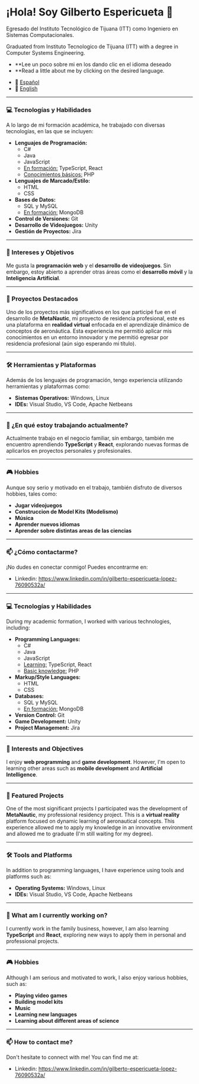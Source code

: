 
  <h1>¡Hola! Soy Gilberto Espericueta 👋</h1>
  <p>Egresado del Instituto Tecnológico de Tijuana (ITT) como Ingeniero en Sistemas Computacionales.</p>
  <p>Graduated from Instituto Tecnologico de Tijuana (ITT) with a degree in Computer Systems Engineering.</p>

* **Lee un poco sobre mi en los dando clic en el idioma deseado
* **Read a little about me by clicking on the desired language.

- 📓 [Español](#inicio)
- 📓 [English](#start)

---

### <a id="inicio" /> 💻 Tecnologías y Habilidades

A lo largo de mi formación académica, he trabajado con diversas tecnologías, en las que se incluyen:

* **Lenguajes de Programación:**
    * C#
    * Java
    * JavaScript
    * <ins>En formación:</ins> TypeScript, React
    * <ins>Conocimientos básicos:</ins> PHP
* **Lenguajes de Marcado/Estilo:**
    * HTML
    * CSS
* **Bases de Datos:**  
    * SQL y MySQL
    * <ins>En formación:</ins> MongoDB
* **Control de Versiones:** Git
* **Desarrollo de Videojuegos:** Unity
* **Gestión de Proyectos:** Jira

---

### 🌱 Intereses y Objetivos

Me gusta la **programación web** y el **desarrollo de videojuegos**. Sin embargo, estoy abierto a aprender otras áreas como el **desarrollo móvil** y la **Inteligencia Artificial**.

---

### 🚀 Proyectos Destacados

Uno de los proyectos más significativos en los que participé fue en el desarrollo de **MetaNautic**, mi proyecto de residencia profesional, este es una plataforma en **realidad virtual** enfocada en el aprendizaje dinámico de conceptos de aeronáutica. Esta experiencia me permitió aplicar mis conocimientos en un entorno innovador y me permitió egresar por residencia profesional (aún sigo esperando mi título).

---

### 🛠️ Herramientas y Plataformas

Además de los lenguajes de programación, tengo experiencia utilizando herramientas y plataformas como:

* **Sistemas Operativos:** Windows, Linux
* **IDEs:** Visual Studio, VS Code, Apache Netbeans

---

### 💼 ¿En qué estoy trabajando actualmente?

Actualmente trabajo en el negocio familiar, sin embargo, también me encuentro aprendiendo **TypeScript** y **React**, explorando nuevas formas de aplicarlos en proyectos personales y profesionales.

---

### 🎮 Hobbies

Aunque soy serio y motivado en el trabajo, también disfruto de diversos hobbies, tales como:
* **Jugar videojuegos**
* **Construccion de Model Kits (Modelismo)**
* **Música**
* **Aprender nuevos idiomas**
* **Aprender sobre distintas areas de las ciencias**

---

### 📫 ¿Cómo contactarme?

¡No dudes en conectar conmigo! Puedes encontrarme en:

* Linkedin: https://www.linkedin.com/in/gilberto-espericueta-lopez-76090532a/
  
---

### <a id="start" /> 💻 Tecnologías y Habilidades

During my academic formation, I worked with various technologies, including:

* **Programming Languages:**
    * C#
    * Java
    * JavaScript
    * <ins>Learning:</ins> TypeScript, React
    * <ins>Basic knowledge:</ins> PHP
* **Markup/Style Languages:**
    * HTML
    * CSS
* **Databases:**  
    * SQL y MySQL
    * <ins>En formación:</ins> MongoDB
* **Version Control:** Git
* **Game Development:** Unity
* **Project Management:** Jira

---

### 🌱 Interests and Objectives

I enjoy **web programming** and **game development**. However, I'm open to learning other areas such as **mobile development** and **Artificial Intelligence**.

---

### 🚀 Featured Projects

One of the most significant projects I participated was the development of **MetaNautic**, my professional residency project. This is a **virtual reality** platform focused on dynamic learning of aeronautical concepts. This experience allowed me to apply my knowledge in an innovative environment and allowed me to graduate (I'm still waiting for my degree).

---

### 🛠️ Tools and Platforms

In addition to programming languages, I have experience using tools and platforms such as:

* **Operating Systems:** Windows, Linux
* **IDEs:** Visual Studio, VS Code, Apache Netbeans
  
---

### 💼 What am I currently working on?

I currently work in the family business, however, I am also learning **TypeScript** and **React**, exploring new ways to apply them in personal and professional projects.

---

### 🎮 Hobbies

Although I am serious and motivated to work, I also enjoy various hobbies, such as:
* **Playing video games**
* **Building model kits**
* **Music**
* **Learning new languages**
* **Learning about different areas of science**

---

### 📫 How to contact me?

Don't hesitate to connect with me! You can find me at:

* Linkedin: https://www.linkedin.com/in/gilberto-espericueta-lopez-76090532a/


